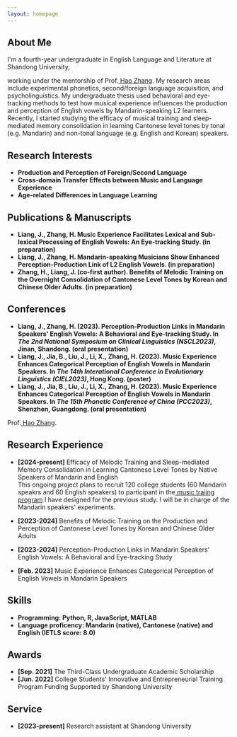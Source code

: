 ```yaml
---
layout: homepage
---
```


## About Me

<!-- I'm a <a href="https://med.nyu.edu/departments-institutes/population-health/divisions-sections-centers/biostatistics/" target="_blank"> Statistics</a> Ph.D. candidate at <a href="https://www.nyu.edu/" target="_blank"> New York University</a>, -->
I'm a fourth-year undergraduate in English Language and Literature at Shandong University,
<!-- 's <a href="https://med.nyu.edu/" target="_blank"> Grossman School of Medicine</a> -->
<!-- , specifically within the <a href="https://med.nyu.edu/research/sackler-institute-graduate-biomedical-sciences/" target="_blank"> Vilcek institute of Biomedical Sciences</a> and the Department of <a href="https://med.nyu.edu/departments-institutes/population-health/" target="_blank"> Population Health</a>. Under the mentorship of Prof.  -->
working under the mentorship of Prof.<a href="https://scholar.google.com/citations?hl=zh-TW&user=oQzY0ZwAAAAJ" target="_blank"> Hao Zhang</a>. My research areas include experimental phonetics, second/foreign language acquisition, and psycholinguistics. My undergraduate thesis used behavioral and eye-tracking methods to test how musical experience influences the production and perception of English vowels by Mandarin-speaking L2 learners. Recently, I started studying the efficacy of musical training and sleep-mediated memory consolidation in learning Cantonese level tones by tonal (e.g. Mandarin) and non-tonal language (e.g. English and Korean) speakers. 





## Research Interests
- **Production and Perception of Foreign/Second Language** 
- **Cross-domain Transfer Effects between Music and Language Experience**
- **Age-related Differences in Language Learning**

## Publications & Manuscripts
- **Liang, J., Zhang, H. Music Experience Facilitates Lexical and Sub-lexical Processing of English Vowels: An Eye-tracking Study. (in preparation)**
- **Liang, J., Zhang, H. Mandarin-speaking Musicians Show Enhanced Perception-Production Link of L2 English Vowels. (in preparation)** 
- **Zhang, H., Liang, J. (co-first author). Benefits of Melodic Training on the Overnight Consolidation of Cantonese Level Tones by Korean and Chinese Older Adults. (in preparation)**

## Conferences
- **Liang, J., Zhang, H. (2023). Perception-Production Links in Mandarin Speakers' English Vowels: A Behavioral and Eye-tracking Study. In <em>The 2nd National Symposium on Clinical Linguistics (NSCL2023)</em>, Jinan, Shandong. (oral presentation)** 
- **Liang, J., Jia, B., Liu, J., Li, X., Zhang, H. (2023). Music Experience Enhances Categorical Perception of English Vowels in Mandarin Speakers. In <em>The 14th Interational Conference in Evolutionary Linguistics (CIEL2023)</em>, Hong Kong. (poster)**
- **Liang, J., Jia, B., Liu, J., Li, X., Zhang, H. (2023). Music Experience Enhances Categorical Perception of English Vowels in Mandarin Speakers. In <em>The 15th Phonetic Conference of China (PCC2023)</em>, Shenzhen, Guangdong. (oral presentation)** 


Prof.<a href="https://scholar.google.com/citations?hl=zh-TW&user=oQzY0ZwAAAAJ" target="_blank"> Hao Zhang</a>.
## Research Experience
- **[2024-present]** Efficacy of Melodic Training and Sleep-mediated Memory Consolidation in Learning Cantonese Level Tones by Native Speakers of Mandarin and English
<br>This ongoing project plans to recruit 120 college students (60 Mandarin speakrs and 60 English speakers) to participant in the<a href="https://lexie-liang.github.io/LiangJiayu.github.io/#:~:text=%5B2023%2Dpresent%5D%20Benefits%20of%20Melodic%20Training%20on%20the%20Production%20and%20Perception%20of%20Cantonese%20Level%20Tones%20by%20Korean%20and%20Chinese%20Older%20Adults" target="_blank"> music traiing program</a> I have designed for the previous study. I will be in charge of the Mandarin speakers' experiments.



- **[2023-2024]** Benefits of Melodic Training on the Production and Perception of Cantonese Level Tones by Korean and Chinese Older Adults

- **[2023-2024]** Perception-Production Links in Mandarin Speakers' English Vowels: A Behavioral and Eye-tracking Study


- **[Feb. 2023]** Music Experience Enhances Categorical Perception of English Vowels in Mandarin Speakers


## Skills
- **Programming: Python, R, JavaScript, MATLAB**
- **Language proficency: Mandarin (native), Cantonese (native) and English (IETLS score: 8.0)**




## Awards
- **[Sep. 2021]** The Third-Class Undergraduate Academic Scholarship
- **[Jun. 2022]** College Students' Innovative and Entrepreneurial Training Program Funding Supported by Shandong University










## Service
- **[2023-present]** Research assistant at Shandong University





